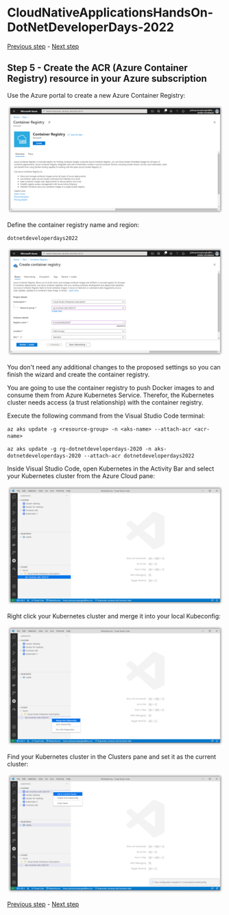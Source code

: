 # CloudNativeApplicationsHandsOn-DotNetDeveloperDays-2022

[Previous step](../step-04/README.md) - [Next step](../step-06/README.md)

## Step 5 - Create the ACR (Azure Container Registry) resource in your Azure subscription

Use the Azure portal to create a new Azure Container Registry:

![dotnet new](sshot-23.png)

Define the container registry name and region:

```
dotnetdeveloperdays2022
```

![dotnet new](sshot-24.png)

You don't need any additional changes to the proposed settings so you can finish the wizard and create the container registry.

You are going to use the container registry to push Docker images to and consume them from Azure Kubernetes Service. Therefor, the Kubernetes cluster needs access (a trust relationship) with the container registry.

Execute the following command from the Visual Studio Code terminal:

```
az aks update -g <resource-group> -n <aks-name> --attach-acr <acr-name>
```

```
az aks update -g rg-dotnetdeveloperdays-2020 -n aks-dotnetdeveloperdays-2020 --attach-acr dotnetdeveloperdays2022
```

Inside Visual Studio Code, open Kubernetes in the Activity Bar and select your Kubernetes cluster from the Azure Cloud pane:

![dotnet new](sshot-25.png)

Right click your Kubernetes cluster and merge it into your local Kubeconfig:

![dotnet new](sshot-26.png)

Find your Kubernetes cluster in the Clusters pane and set it as the current cluster:

![dotnet new](sshot-27.png)

[Previous step](../step-04/README.md) - [Next step](../step-06/README.md)